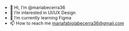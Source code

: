 - 👋 Hi, I’m @mariabecerra36
- 👀 I’m interested in UI/UX Design
- 🌱 I’m currently learning Figma
- 📫 How to reach me mariafabiolabecerra36@gmail.com

<!---
mariabecerra36/mariabecerra36 is a ✨ special ✨ repository because its `README.md` (this file) appears on your GitHub profile.
You can click the Preview link to take a look at your changes.
--->
